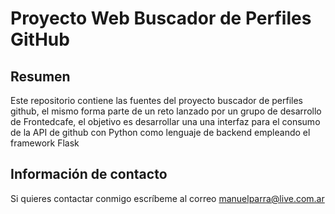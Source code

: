 # Proyecto Web Buscador de Perfiles GitHub

## Resumen
Este repositorio contiene las fuentes del proyecto buscador de perfiles github, el mismo forma parte de un reto lanzado por un grupo de desarrollo de Frontedcafe, el objetivo es desarrollar una una interfaz para el consumo de la API de github con Python como lenguaje de backend empleando el framework Flask

## Información de contacto
Si quieres contactar conmigo escríbeme al correo [manuelparra@live.com.ar](mailto:manuelparra@live.com.ar) 

